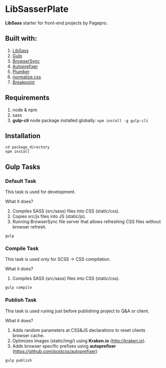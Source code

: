 # LibSasserPlate

**LibSass** starter for front-end projects by Pagepro.

## Built with:

1. [LibSass](http://libsass.org)
2. [Gulp](https://github.com/wearefractal/gulp)
3. [BrowserSync](http://www.browsersync.io/)
4. [Autoprefixer](https://github.com/sindresorhus/gulp-autoprefixer)
5. [Plumber](https://github.com/floatdrop/gulp-plumber)
6. [normalize.css](https://necolas.github.io/normalize.css/)
7. [Breakpoint](http://breakpoint-sass.com/)

## Requirements
1. node & npm
2. sass
3. **gulp-cli** node package installed globally:
`npm install -g gulp-cli`

## Installation

```shell
cd package_directory
npm install
```

## Gulp Tasks

### Default Task

This task is used for development.

What it does?

1. Compiles SASS (src/sass) files into CSS (static/css).
2. Copies src/js files into JS (static/js).
3. Running BrowserSync file server that allows refreshing CSS files without browser refresh.

```shell
gulp
```

### Compile Task

This task is used only for SCSS -> CSS compilation.

What it does?

1. Compiles SASS (src/sass) files into CSS (static/css).

```shell
gulp compile
```

### Publish Task

This task is used runing just before publishing project to Q&A or client.

What it does?

1. Adds random parameters at CSS&JS declarations to reset clients browser cache.
2. Optimizes images (static/img/) using **Kraken.io** (http://kraken.io).
3. Adds browser specific prefixes using **autoprefixer** (https://github.com/postcss/autoprefixer)

```shell
gulp publish
```
